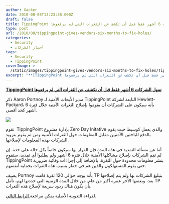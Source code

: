 ```yaml
---
author: Xacker
date: 2010-08-05T13:23:58.000Z
draft: false
title: TippingPoint تمهل الشركات 6 أشهر فقط قبل أن تكشف عن الثغرات التي لم يرقعوها
type: post
url: /2010/08/tippingpoint-gives-vendors-six-months-to-fix-holes/
categories:
  - Security
  - أخبار الشركات
tags:
  - Security
  - TippingPoint
coverImage: >-
  /static/images/tippingpoint-gives-vendors-six-months-to-fix-holes/TippingPoint_logo.jpg
excerpt: "**[TippingPoint تمهل الشركات 6 أشهر فقط قبل أن تكشف عن الثغرات التي لم يرقعوها](https://www.it-scoop.com/2010/08/TippingPoint-gives-vendors-six-months-to-fix-holes)**\n\nذكر Aaron Portnoy مدير الأبحاث الأمنية لـ TippingPoint التابعة لشركة Hewlett-Packard، بأنه سيكون على الشركات أن يقوموا بإصلاح الثغرات الأمنية خلال فترة 6 أشهر كحد أقصى.\n\n\n\nتقوم\_ TippingPoint"
---
```

**[TippingPoint تمهل الشركات 6 أشهر فقط قبل أن تكشف عن الثغرات التي لم يرقعوها](https://www.it-scoop.com/2010/08/TippingPoint-gives-vendors-six-months-to-fix-holes)**

ذكر Aaron Portnoy مدير الأبحاث الأمنية لـ TippingPoint التابعة لشركة Hewlett-Packard، بأنه سيكون على الشركات أن يقوموا بإصلاح الثغرات الأمنية خلال فترة 6 أشهر كحد أقصى.

![](/static/images/tippingpoint-gives-vendors-six-months-to-fix-holes/TippingPoint_logo.jpg)

تقوم  TippingPoint بإدارة مشروع Zero Day Initative والذي يعمل كوسيط حيث يقوم بالدفع للباحثين الأمنيين مقابل المعلومات حول الثغرات الأمنية ومن ثم يقوم بتزويد الشركات بهذه المعلومات لإصلاحها.

أما عن مسألة التمديد في هذه المدة فإن القرار بها سيكون خاصاً بكل حالة على حدة. إن لم تقم الشركات بإصلاح مشاكلها الأمنية خلال فترة 6 أشهر ولم يطلبوا أي تمديد، ستقوم TippingPoint بنشر معلومات محدودة حول الثغرة، بالإضافة إلى إجراءات وقائية ضرورية حتى يقوم المستهلكون والذين هم في خطر بسبب هذه الثغرات بحماية أنفسهم.

يضيف Portnoy بأنه يوجد حوالي 120 ثغرة قامت TP بتبليغ الشركات بها ولم يتم إصلاحها بعد، وبعضها الآخر عمره أكثر من عام. من خلال المدة الزمنية التي حددتها لهم، تأمل TP بأن يكون هناك ردود سريعة لإصلاح هذه الثغرات.

لقراءة التدوينة الأصلية يمكن مراجعة[ الرابط التالي](http://dvlabs.tippingpoint.com/blog/2010/08/03/zdi-disclosure-changes).
